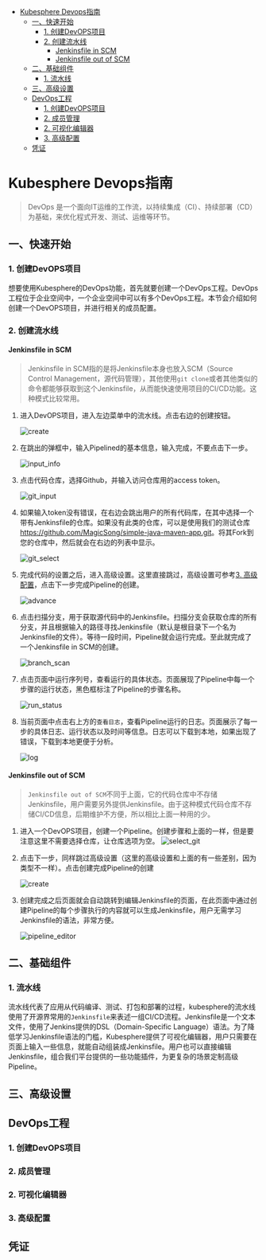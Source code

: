 - [Kubesphere Devops指南](#kubesphere-devops指南)
    - [一、快速开始](#一快速开始)
        - [1. 创建DevOPS项目](#1-创建devops项目)
        - [2. 创建流水线](#2-创建流水线)
            - [Jenkinsfile in SCM](#jenkinsfile-in-scm)
            - [Jenkinsfile out of SCM](#jenkinsfile-out-of-scm)
    - [二、基础组件](#二基础组件)
        - [1. 流水线](#1-流水线)
    - [三、高级设置](#三高级设置)
    - [DevOps工程](#devops工程)
        - [1. 创建DevOPS项目](#1-创建devops项目)
        - [2. 成员管理](#2-成员管理)
        - [2. 可视化编辑器](#2-可视化编辑器)
        - [3. 高级配置](#3-高级配置)
    - [凭证](#凭证)

# Kubesphere Devops指南

> DevOps 是一个面向IT运维的工作流，以持续集成（CI）、持续部署（CD）为基础，来优化程式开发、测试、运维等环节。

## 一、快速开始

### 1. 创建DevOPS项目
想要使用Kubesphere的DevOps功能，首先就要创建一个DevOps工程。DevOps工程位于企业空间中，一个企业空间中可以有多个DevOps工程。本节会介绍如何创建一个DevOPS项目，并进行相关的成员配置。

### 2. 创建流水线
#### Jenkinsfile in SCM
> Jenkinsfile in SCM指的是将Jenkinsfile本身也放入SCM（Source Control Management，源代码管理），其他使用`git clone`或者其他类似的命令都能够获取到这个Jenkinsfile，从而能快速使用项目的CI/CD功能。这种模式比较常用。

1. 进入DevOPS项目，进入左边菜单中的流水线。点击右边的创建按钮。
   
   ![create](images/pipeline_create.png)

2. 在跳出的弹框中，输入Pipelined的基本信息，输入完成，不要点击下一步。
   
   ![input_info](images/pipeline_info.png)

3. 点击代码仓库，选择Github，并输入访问仓库用的access token。
   
   ![git_input](images/pipeline_git_token.png)

4. 如果输入token没有错误，在右边会跳出用户的所有代码库，在其中选择一个带有Jenkinsfile的仓库。如果没有此类的仓库，可以是使用我们的测试仓库<https://github.com/MagicSong/simple-java-maven-app.git>。将其Fork到您的仓库中，然后就会在右边的列表中显示。
   
   ![git_select](images/git_repo.png)

5. 完成代码的设置之后，进入高级设置。这里直接跳过，高级设置可参考[3. 高级配置](#3-高级配置)，点击下一步完成Pipeline的创建。
   
   ![advance](images/pipeline_advance.png)

6. 点击扫描分支，用于获取源代码中的Jenkinsfile。扫描分支会获取仓库的所有分支，并且根据输入的路径寻找Jenkinsfile（默认是根目录下一个名为Jenkinsfile的文件）。等待一段时间，Pipeline就会运行完成。至此就完成了一个Jenkinsfile in SCM的创建。
   
   ![branch_scan](images/pipeline_scan.png)
   
7. 点击页面中运行序列号，查看运行的具体状态。页面展现了Pipeline中每一个步骤的运行状态，黑色框标注了Pipeline的步骤名称。 
   
   ![run_status](images/pipeline_status.png)

8. 当前页面中点击右上方的`查看日志`，查看Pipeline运行的日志。页面展示了每一步的具体日志、运行状态以及时间等信息。日志可以下载到本地，如果出现了错误，下载到本地更便于分析。
   
   ![log](images/pipeline_log.png)

#### Jenkinsfile out of SCM
> `Jenkinsfile out of SCM`不同于上面，它的代码仓库中不存储Jenkinsfile，用户需要另外提供Jenkinsfile。由于这种模式代码仓库不存储CI/CD信息，后期维护不方便，所以相比上面一种用的少。

1. 进入一个DevOPS项目，创建一个Pipeline。创建步骤和上面的一样，但是要注意这里不需要选择仓库，让仓库选项为空。
   ![select_git](images/pipeline_outscm_git.png)

2. 点击下一步，同样跳过高级设置（这里的高级设置和上面的有一些差别，因为类型不一样）。点击创建完成Pipeline的创建

   ![create](images/pipeline_outscm_create.png)

3. 创建完成之后页面就会自动跳转到编辑Jenkinsfile的页面，在此页面中通过创建Pipeline的每个步骤执行的内容就可以生成Jenkinsfile，用户无需学习Jenkinsfile的语法，非常方便。

   ![pipeline_editor](images/pipeline_editor.png)
## 二、基础组件
### 1. 流水线
流水线代表了应用从代码编译、测试、打包和部署的过程，kubesphere的流水线使用了开源界常用的`Jenkinsfile`来表述一组CI/CD流程。Jenkinsfile是一个文本文件，使用了Jenkins提供的DSL（Domain-Specific Language）语法。为了降低学习Jenkinsfile语法的门槛，Kubesphere提供了可视化编辑器，用户只需要在页面上输入一些信息，就能自动组装成Jenkinsfile。用户也可以直接编辑Jenkinsfile，组合我们平台提供的一些功能插件，为更复杂的场景定制高级Pipeline。

## 三、高级设置

##  DevOps工程


### 1. 创建DevOPS项目

### 2. 成员管理

### 2. 可视化编辑器

### 3. 高级配置

## 凭证

